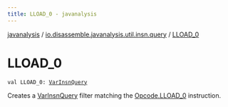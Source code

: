 ```yaml
---
title: LLOAD_0 - javanalysis
---
```


[javanalysis](../index.html) / [io.disassemble.javanalysis.util.insn.query](index.html) / [LLOAD_0](./-l-l-o-a-d_0.html)

# LLOAD_0

`val LLOAD_0: `[`VarInsnQuery`](-var-insn-query/index.html)

Creates a [VarInsnQuery](-var-insn-query/index.html) filter matching the [Opcode.LLOAD_0](#) instruction.

